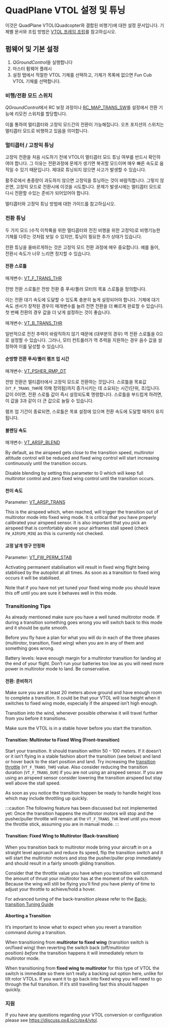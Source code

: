 # QuadPlane VTOL 설정 및 튜닝

이것은 QuadPlane VTOL(Quadcopter와 결합된 비행기)에 대한 설정 문서입니다. 기체별 문서와 조립 방법은 [VTOL 프레임 조립](../frames_vtol/README.md)를 참고하십시오.

## 펌웨어 및 기본 설정

1. *QGroundControl*을 실행합니다
2. 마스터 펌웨어 플래시
3. 설정 탭에서 적절한 VTOL 기체를 선택하고, 기체가 목록에 없으면 Fun Cub VTOL 기체를 선택합니다.

### 비행/전환 모드 스위치

*QGroundControl*에서 RC 보정 과정이나 [RC_MAP_TRANS_SW](../advanced_config/parameter_reference.md#RC_MAP_TRANS_SW)를 설정에서 전환 기능에 리모컨 스위치를 할당합니다.

이를 통하여 멀티콥터와 고정익 모드간의 전환이 가능해집니다. 오프 포지션의 스위치는 멀티콥터 모드로 비행하고 있음을 의미합니다.

### 멀티콥터 / 고정익 튜닝

고정익 전환을 처음 시도하기 전에 VTOL이 멀티콥터 모드 튜닝 여부를 반드시 확인하여야 합니다. 그 이유는 전환과정에 문제가 생기면 복귀할 모드이며 매우 빠른 속도로 움직일 수 있기 때문입니다. 제대로 튜닝되지 않으면 사고가 발생할 수 있습니다.

활주로에서 총중량이 과도하지 않으면 고정익을 튜닝하는 것이 바람직합니다. 그렇지 않은면, 고정익 모드로 전환시에 이것을 시도합니다. 문제가 발생시에는 멀티콥터 모드로 다시 전환할 수있는 준비가 되어있어야 합니다.

멀티콥터와 고정익 튜닝 방법에 대한 가이드를 참고하십시오.

### 전환 튜닝

두 가지 모드 (수직 이착륙을 위한 멀티콥터와 전진 비행을 위한 고정익)로 비행기능한 기체를 다루는 것처럼 보일 수 있지만, 튜닝이 필요한 추가 상태가 있습니다.

전환 튜닝을 올바르게하는 것은 고정익 모드 전환 과정에 매우 중요합니다. 예를 들어, 전환시 속도가 너무 느리면 정지할 수 있습니다.

<span id="transition_throttle"></span>

#### 전환 스로틀

매개변수: [VT_F_TRANS_THR](../advanced_config/parameter_reference.md#VT_F_TRANS_THR)

전방 전환 스로틀은 전방 전환 중 푸셔/풀러 모터의 목표 스로틀을 정의합니다.

이는 전환 대기 속도에 도달할 수 있도록 충분히 높게 설정되어야 합니다. 기체에 대기 속도 센서가 장착된 경우이 매개변수를 늘려 전면 전환을 더 빠르게 완료할 수 있습니다. 첫 번째 전환의 경우 값을 더 낮게 설정하는 것이 좋습니다.

매개변수: [VT_B_TRANS_THR](../advanced_config/parameter_reference.md#VT_B_TRANS_THR)

일반적으로 전진 추력이 바람직하지 않기 때문에 (대부분의 경우) 역 전환 스로틀을 0으로 설정할 수 있습니다. 그러나, 모터 컨트롤러가 역 추력을 지원하는 경우 음수 값을 설정하여 이를 달성할 수 있습니다.

#### 순방향 전환 푸셔/풀러 램프 업 시간

매개변수: [VT_PSHER_RMP_DT](../advanced_config/parameter_reference.md#VT_PSHER_RMP_DT)

전방 전환은 멀티콥터에서 고정익 모드로 전환하는 것입니다. 스로틀을 목표값(`VT_F_TRANS_THR`에 의해 정의됨)까지 증가시키는 데 소요되는 시간(단위, 초)입니다. 값이 0이면, 전환 스로틀 값이 즉시 설정되도록 명령합니다. 스로틀을 부드럽게 하려면, 이 값을 3과 같이 더 큰 값으로 늘릴 수 있습니다.

램프 업 기간이 종료되면, 스로틀은 목표 설정에 있으며 전환 속도에 도달할 때까지 유지됩니다.

#### 블렌딩 속도

매개변수: [VT_ARSP_BLEND](../advanced_config/parameter_reference.md#VT_ARSP_BLEND)

By default, as the airspeed gets close to the transition speed, multirotor attitude control will be reduced and fixed wing control will start increasing continuously until the transition occurs.

Disable blending by setting this parameter to 0 which will keep full multirotor control and zero fixed wing control until the transition occurs.

#### 천이 속도

Parameter: [VT_ARSP_TRANS](../advanced_config/parameter_reference.md#VT_ARSP_TRANS)

This is the airspeed which, when reached, will trigger the transition out of multirotor mode into fixed wing mode. It is critical that you have properly calibrated your airspeed sensor. It is also important that you pick an airspeed that is comfortably above your airframes stall speed (check `FW_AIRSPD_MIN`) as this is currently not checked.

#### 고정 날개 영구 안정화

Parameter: [VT_FW_PERM_STAB](../advanced_config/parameter_reference.md#VT_FW_PERM_STAB)

Activating permanent stabilisation will result in fixed wing flight being stabilised by the autopilot at all times. As soon as a transition to fixed wing occurs it will be stabilised.

Note that if you have not yet tuned your fixed wing mode you should leave this off until you are sure it behaves well in this mode.

<span id="transitioning_tips"></span>

### Transitioning Tips

As already mentioned make sure you have a well tuned multirotor mode. If during a transition something goes wrong you will switch back to this mode and it should be quite smooth.

Before you fly have a plan for what you will do in each of the three phases (multirotor, transition, fixed wing) when you are in any of them and something goes wrong.

Battery levels: leave enough margin for a multirotor transition for landing at the end of your flight. Don’t run your batteries too low as you will need more power in multirotor mode to land. Be conservative.

#### 전환: 준비하기

Make sure you are at least 20 meters above ground and have enough room to complete a transition. It could be that your VTOL will lose height when it switches to fixed wing mode, especially if the airspeed isn’t high enough.

Transition into the wind, whenever possible otherwise it will travel further from you before it transitions.

Make sure the VTOL is in a stable hover before you start the transition.

#### Transition: Multirotor to Fixed Wing (Front-transition)

Start your transition. It should transition within 50 – 100 meters. If it doesn’t or it isn’t flying in a stable fashion abort the transition (see below) and land or hover back to the start position and land. Try increasing the [transition throttle](#transition_throttle) (`VT_F_TRANS_THR`) value. Also consider reducing the transition duration (`VT_F_TRANS_DUR`) if you are not using an airspeed sensor. If you are using an airspeed sensor consider lowering the transition airspeed but stay well above the stall speed.

As soon as you notice the transition happen be ready to handle height loss which may include throttling up quickly.

:::caution
The following feature has been discussed but not implemented yet: Once the transition happens the multirotor motors will stop and the pusher/puller throttle will remain at the `VT_F_TRANS_THR` level until you move the throttle stick, assuming you are in manual mode.
:::

#### Transition: Fixed Wing to Multirotor (Back-transition)

When you transition back to multirotor mode bring your aircraft in on a straight level approach and reduce its speed, flip the transition switch and it will start the multirotor motors and stop the pusher/puller prop immediately and should result in a fairly smooth gliding transition.

Consider that the throttle value you have when you transition will command the amount of thrust your multirotor has at the moment of the switch. Because the wing will still be flying you’ll find you have plenty of time to adjust your throttle to achieve/hold a hover.

For advanced tuning of the back-transition please refer to the [Back-transition Tuning Guide](vtol_back_transition_tuning.md)

<span id="aborting_a_transition"></span>

#### Aborting a Transition

It’s important to know what to expect when you revert a transition command *during* a transition.

When transitioning from **multirotor to fixed wing** (transition switch is on/fixed wing) then reverting the switch back (off/multirotor position) *before* the transition happens it will immediately return to multirotor mode.

When transitioning from **fixed wing to multirotor** for this type of VTOL the switch is immediate so there isn’t really a backing out option here, unlike for tilt rotor VTOLs. If you want it to go back into fixed wing you will need to go through the full transition. If it’s still travelling fast this should happen quickly.

### 지원

If you have any questions regarding your VTOL conversion or configuration please see <https://discuss.px4.io/c/px4/vtol>.